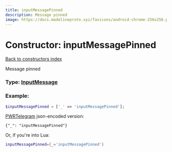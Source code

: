 ```yaml
---
title: inputMessagePinned
description: Message pinned
image: https://docs.madelineproto.xyz/favicons/android-chrome-256x256.png
---
```

# Constructor: inputMessagePinned  
[Back to constructors index](index.md)



Message pinned




### Type: [InputMessage](../types/InputMessage.md)


### Example:

```php
$inputMessagePinned = ['_' => 'inputMessagePinned'];
```  

[PWRTelegram](https://pwrtelegram.xyz) json-encoded version:

```
{"_": "inputMessagePinned"}
```


Or, if you're into Lua:

```lua
inputMessagePinned={_='inputMessagePinned'}

```


